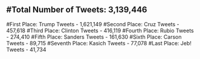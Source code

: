 #Total Number of Tweets: 3,139,446 
---
#First Place: Trump Tweets - 1,621,149
#Second Place: Cruz Tweets - 457,618
#Third Place: Clinton Tweets - 416,119
#Fourth Place: Rubio Tweets - 274,410
#Fifth Place: Sanders Tweets - 161,630
#Sixth Place: Carson Tweets - 89,715
#Seventh Place: Kasich Tweets - 77,078
#Last Place: Jeb! Tweets - 41,734
